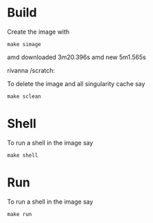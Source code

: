 # Build

Create the image with 

```
make simage
```

amd  downloaded         3m20.396s
amd  new                5m1.565s

rivanna /scratch: 


To delete the image and all singularity cache say 



```
make sclean
```

# Shell

To run a shell in the image say 

```
make shell
```

# Run

To run a shell in the image say 

```
make run
```
